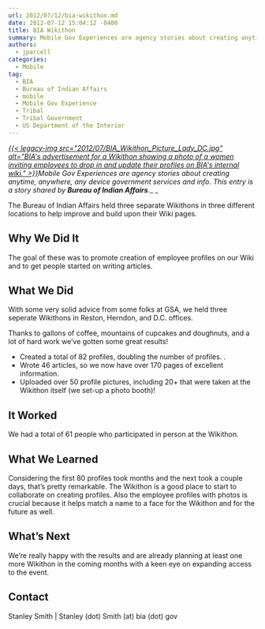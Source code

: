 ```yaml
---
url: 2012/07/12/bia-wikithon.md
date: 2012-07-12 15:04:12 -0400
title: BIA Wikithon
summary: Mobile Gov Experiences are agency stories about creating anytime, anywhere, any device government services and info. This entry is a story shared by Bureau of Indian Affairs. The
authors:
  - jparcell
categories:
  - Mobile
tag:
  - BIA
  - Bureau of Indian Affairs
  - mobile
  - Mobile Gov Experience
  - Tribal
  - Tribal Government
  - US Department of the Interior
---
```


_[{{< legacy-img src="2012/07/BIA\_Wikithon\_Picture\_Lady\_DC.jpg" alt="BIA's advertisement for a Wikithon showing a photo of a women inviting employees to drop in and update their profiles on BIA's internal wiki." >}}](https://s3.amazonaws.com/sitesusa/wp-content/uploads/sites/212/2012/07/BIA_Wikithon_Picture_Lady_DC.jpg)Mobile Gov Experiences are agency stories about creating anytime, anywhere, any device government services and info. This entry is a story shared by **Bureau of Indian Affairs**.__
  _ 

The Bureau of Indian Affairs held three separate Wikithons in three different locations to help improve and build upon their Wiki pages.

## Why We Did It

The goal of these was to promote creation of employee profiles on our Wiki and to get people started on writing articles.

## What We Did

With some very solid advice from some folks at GSA, we held three seperate Wikithons in Reston, Herndon, and D.C. offices.

Thanks to gallons of coffee, mountains of cupcakes and doughnuts, and a lot of hard work we&#8217;ve gotten some great results!

  * Created a total of 82 profiles, doubling the number of profiles. .
  * Wrote 46 articles, so we now have over 170 pages of excellent information.
  * Uploaded over 50 profile pictures, including 20+ that were taken at the Wikithon itself (we set-up a photo booth)!

## It Worked

We had a total of 61 people who participated in person at the Wikithon.

## What We Learned

Considering the first 80 profiles took months and the next took a couple days, that’s pretty remarkable. The Wikithon is a good place to start to collaborate on creating profiles. Also the employee profiles with photos is crucial because it helps match a name to a face for the Wikithon and for the future as well.

## What&#8217;s Next

We’re really happy with the results and are already planning at least one more Wikithon in the coming months with a keen eye on expanding access to the event.

## Contact

Stanley Smith | Stanley (dot) Smith (at) bia (dot) gov